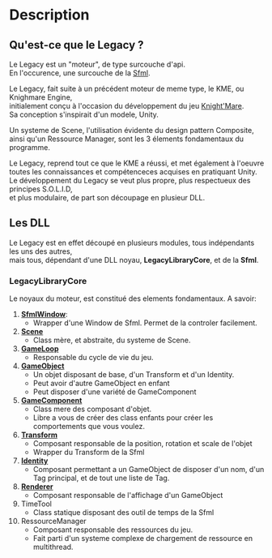# Description

## Qu'est-ce que le Legacy ?

Le Legacy est un "moteur", de type surcouche d'api.     
En l'occurence, une surcouche de la [Sfml](https://www.sfml-dev.org/index-fr.php).

Le Legacy, fait suite à un précédent moteur de meme type, le KME, ou Knighmare Engine,  
initialement conçu à l'occasion du développement du jeu [Knight'Mare](https://www.gameacademy.fr/projets/knightmare).  
Sa conception s'inspirait d'un modele, Unity.

Un systeme de Scene, l'utilisation évidente du design pattern Composite,  
ainsi qu'un Ressource Manager, sont les 3 élements fondamentaux du programme.

Le Legacy, reprend tout ce que le KME a réussi, et met également à l'oeuvre toutes les connaissances et compétenceces acquises en pratiquant Unity.  
Le développement du Legacy se veut plus propre, plus respectueux des principes S.O.L.I.D,  
et plus modulaire, de part son découpage en plusieur DLL.

## Les DLL
Le Legacy est en effet découpé en plusieurs modules, tous indépendants les uns des autres,  
mais tous, dépendant d'une DLL noyau, **LegacyLibraryCore**, et de la **Sfml**.

### LegacyLibraryCore

Le noyaux du moteur, est constitué des elements fondamentaux. A savoir:

1. [**SfmlWindow**](sfmlWindow.md):
    - Wrapper d'une Window de Sfml. Permet de la controler facilement.
2. [**Scene**](scene.md)
    - Class mère, et abstraite, du systeme de Scene.
3. [**GameLoop**](gameLoop.md)
    - Responsable du cycle de vie du jeu.
4. [**GameObject**](gameObject.md)
    - Un objet disposant de base, d'un Transform et d'un Identity.
    - Peut avoir d'autre GameObject en enfant
    - Peut disposer d'une variété de GameComponent
5. [**GameComponent**](gameComponent.md)
    - Class mere des composant d'objet.
    - Libre a vous de créer des class enfants pour créer les comportements que vous voulez.
6. [**Transform**](transform.md)
    - Composant responsable de la position, rotation et scale de l'objet
    - Wrapper du Transform de la Sfml
7. [**Identity**](identity.md)
    - Composant permettant a un GameObject de disposer d'un nom, d'un Tag principal, et de tout une liste de Tag.
8. [**Renderer**](renderer.md)
    - Composant responsable de l'affichage d'un GameObject
9. TimeTool
    - Class statique disposant des outil de temps de la Sfml
10. RessourceManager
    - Composant responsable des ressources du jeu.
    - Fait parti d'un systeme complexe de chargement de ressource en multithread.
